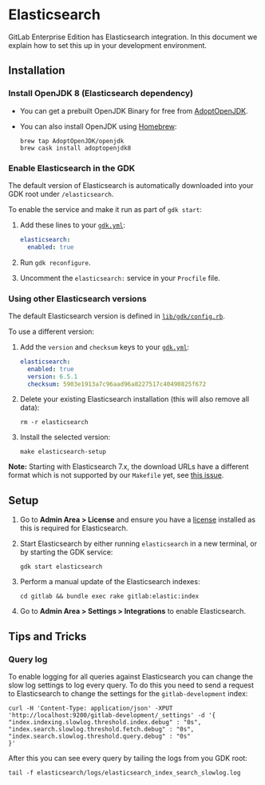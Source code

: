 # Elasticsearch

GitLab Enterprise Edition has Elasticsearch integration. In this
document we explain how to set this up in your development
environment.

## Installation

### Install OpenJDK 8 (Elasticsearch dependency)

- You can get a prebuilt OpenJDK Binary for free from [AdoptOpenJDK](https://adoptopenjdk.net).
- You can also install OpenJDK using [Homebrew](https://github.com/AdoptOpenJDK/homebrew-openjdk):

  ```shell
  brew tap AdoptOpenJDK/openjdk
  brew cask install adoptopenjdk8
  ```

### Enable Elasticsearch in the GDK

The default version of Elasticsearch is automatically downloaded into your GDK root under `/elasticsearch`.

To enable the service and make it run as part of `gdk start`:

1. Add these lines to your [`gdk.yml`](configuration.md):

   ```yaml
   elasticsearch:
     enabled: true
   ```

1. Run `gdk reconfigure`.
1. Uncomment the `elasticsearch:` service in your `Procfile` file.

### Using other Elasticsearch versions

The default Elasticsearch version is defined in [`lib/gdk/config.rb`](../../lib/gdk/config.rb).

To use a different version:

1. Add the `version` and `checksum` keys to your [`gdk.yml`](configuration.md):

   ```yaml
   elasticsearch:
     enabled: true
     version: 6.5.1
     checksum: 5903e1913a7c96aad96a8227517c40490825f672
   ```

1. Delete your existing Elasticsearch installation (this will also remove all data):

   ```shell
   rm -r elasticsearch
   ```

1. Install the selected version:

   ```shell
   make elasticsearch-setup
   ```

**Note:** Starting with Elasticsearch 7.x, the download URLs have a different format which is not supported by our `Makefile` yet,
see [this issue](https://gitlab.com/gitlab-org/gitlab-development-kit/-/issues/824).

## Setup

1. Go to **Admin Area > License** and ensure you have a [license](https://about.gitlab.com/handbook/developer-onboarding/#working-on-gitlab-ee) installed as this is required for Elasticsearch.

1. Start Elasticsearch by either running `elasticsearch` in a new terminal, or
   by starting the GDK service:

   ```shell
   gdk start elasticsearch
   ```

1. Perform a manual update of the Elasticsearch indexes:

   ```shell
   cd gitlab && bundle exec rake gitlab:elastic:index
   ```

1. Go to **Admin Area > Settings > Integrations** to enable Elasticsearch.

## Tips and Tricks

### Query log

To enable logging for all queries against Elasticsearch you can change the slow
log settings to log every query. To do this you need to send a request to
Elasticsearch to change the settings for the `gitlab-development` index:

```shell
curl -H 'Content-Type: application/json' -XPUT 'http://localhost:9200/gitlab-development/_settings' -d '{
"index.indexing.slowlog.threshold.index.debug" : "0s",
"index.search.slowlog.threshold.fetch.debug" : "0s",
"index.search.slowlog.threshold.query.debug" : "0s"
}'
```

After this you can see every query by tailing the logs from you GDK root:

```shell
tail -f elasticsearch/logs/elasticsearch_index_search_slowlog.log
```
